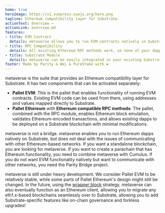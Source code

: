 ```yaml
---
home: true
heroImage: https://v1.vuepress.vuejs.org/hero.png
tagline: Ethereum compatibility layer for Substrate.
actionText: Overview →
actionLink: overview.md
features:
- title: EVM Contract
  details: metaverse allows you to run EVM contracts natively in Substrate, tightly integrated with the rest of the Substrate ecosystem.
- title: RPC Compatibility
  details: All existing Ethereum RPC methods work, so none of your dapps will break.
- title: Substrate Module
  details: metaverse can be easily integrated in your existing Substrate application as a runtime module.
footer: Made by Parity & Wei & PureStake with ❤️
---
```


metaverse is the suite that provides an Ethereum compatibility layer
for Substrate. It has two components that can be activated separately:

* **Pallet EVM**: This is the pallet that enables functionality of
  running EVM contracts. Existing EVM code can be used from there,
  using addresses and values mapped directly to Substrate.
* **Pallet Ethereum** with **Ethereum compatible RPC methods**: The
  pallet, combined with the RPC module, enables Ethereum block
  emulation, validates Ethereum-encoded transactions, and allows
  existing dapps to be deployed on a Substrate blockchain with minimal
  modifications.
  
metaverse is not a bridge. metaverse enables you to run Ethereum dapps
natively on Substrate, but does not deal with the issues of
communicating with other Ethereum-based networks. If you want a
standalone blockchain, you are looking for metaverse. If you want to
create a parachain that has Ethereum functionality, you need to
combine metaverse with Cumulus. If you do not want EVM functionality
natively but want to communicate with other networks, you need the
Parity Bridge project.

metaverse is still under heavy development. We consider Pallet EVM to
be relatively stable, while some parts of Pallet Ethereum's design
might still be changed. In the future, using the [wrapper
block](https://corepaper.org/substrate/wrapper/) strategy, metaverse
can also eventually function as an Ethereum client, allowing you to
migrate any eth1.x-based blockchains seamlessly over to Substrate,
allowing you to add Substrate-specific features like on-chain
governance and forkless upgrades!

